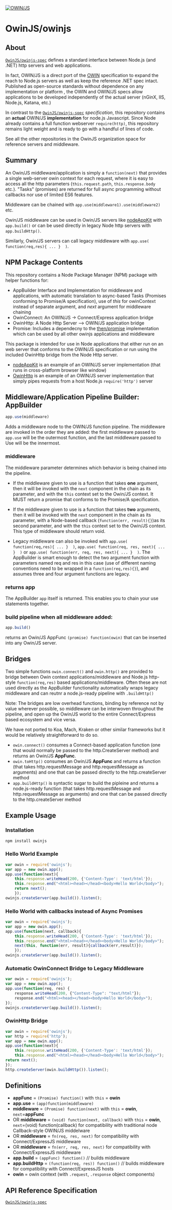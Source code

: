 [![OWIN/JS](https://raw.github.com/OwinJS/OwinJS-Spec/master/OwinJS.png)](http://owinjs.github.io)

# OwinJS/owinjs

## About

 [`OwinJS/owinjs-spec`](https://github.com/OwinJS/owinjs-spec) defines a standard interface between Node.js (and .NET) http servers and web applications. 

In fact, OWIN/JS is a direct port of the [OWIN](http://owin.org) specification to expand the reach to Node.js servers as well as keep the reference .NET spec intact.  Published as open-source standards without dependence on any implementation or platform , the OWIN and OWIN/JS specs allow applications to be developed independently of the actual server (nGinX, IIS, Node.js, Katana, etc.)

In contrast to the  [`OwinJS/owinjs-spec`](https://github.com/OwinJS/owinjs-spec) *specification*, this repository contains an **actual** OWIN/JS **implementation** for node.js Javascript.  Since Node already contains a full function webserver `require(http)`, this repository remains  light weight and is ready to go with a handful of lines of code.

See all the other repositories in the OwinJS organization space for reference servers and middleware.


## Summary

An Owin/JS middleware/application is simply a `function(next)` that provides a single web-server owin context for each request, where it is easy to access all the http parameters  (`this.request.path`, `this.response.body` etc.).  "Tasks" (promises) are returned for full async programming without callbacks nor use of limited ES6 features.

Middleware can be chained with `app.use(middleware1).use(middleware2)` etc.

Owin/JS middleware can be used in Owin/JS servers like [nodeAppKit](https://github.com/OwinJS/NodeAppKit) with `app.build()` or can be used directly in legacy Node http servers with `app.buildHttp()`.  

Similarly, Owin/JS servers can call legacy middleware with `app.use( function(req,res){ ... }  )`.  


## NPM Package Contents

This repository contains a Node Package Manager (NPM) package with helper functions for:
 
* AppBuilder Interface and Implementation for middleware and applications, with automatic translation to async-based Tasks (Promises conforming to Promise/A specification), use of *this* for owinContext instead of separate argument, and *next* argument for middleware chaining
* OwinConnect: An OWIN/JS -> Connect/Express application bridge
* OwinHttp:  A Node Http Server --> OWIN/JS application bridge
* Promise:  Includes a dependecny to the [then/promise](https://github.com/then/promise) implementation which can be used by all other owinjs applications and middleware

This package is intended for use in Node applications that either run on an web server that conforms to the OWIN/JS specification or run using the included OwinHttp bridge from the Node Http server.

* [nodeAppKit](https://github.com/OwinJS/NodeAppKit) is an example of an OWIN/JS server implementation (that runs in cross-platform browser like window)
* [OwinHttp](./owinHttp.js) is an example of an OWIN/JS server implementation that simply pipes requests from a host Node.js `require('http')` server

## Middleware/Application Pipeline Builder: AppBuilder 
```js
app.use(middleware)
```

Adds a middleware node to the OWIN/JS function pipeline. The middleware are
invoked in the order they are added: the first middleware passed to `app.use` will
be the outermost function, and the last middleware passed to Use will be the
innermost.

### middleware
The middleware parameter determines which behavior is being chained into the pipeline. 

* If the middleware given to use is a function that takes **one** argument, then it will be invoked with the `next` component in the chain as its parameter, and with the `this` context set to the Owin/JS context.  It MUST return a promise that conforms to the Promise/A specification.

* If the middleware given to use is a function that takes **two** arguments, then it will be invoked with the `next` component in the chain as its parameter, with a Node-based callback (`function(err, result){}`)as its second parameter, and with the `this` context set to the Owin/JS context.  This type of middleware should return void.

* Legacy middleware can also be invoked with  `app.use( function(req,res){ ... }  )`, `app.use( function(req, res, next){ ... }  )` or `app.use( function(err, req, res, next){ ... }  )`.  The AppBuilder is smart enough to detect the two argument function with parameters named req and res in this case (use of different naming conventions need to be wrapped in a `function(req,res){}`), and assumes three and four argument functions are legacy.


### returns app
The AppBuilder `app` itself is returned. This enables you to chain your use statements together.

### build pipeline when all middleware added:
```js
app.build()
```
returns an Owin/JS AppFunc `(promise) function(owin)` that can be inserted into any Owin/JS server.

## Bridges

Two simple functions `owin.connect()` and `owin.http()` are provided to bridge between Owin context applications/middleware and Node.js http-style `function(req,res)` based  applications/middleware.   Often these are not used directly as the AppBuilder functionality automatically wraps legacy middleware and can reutnr a node.js-ready pipeline with `.buildHttp()`

Note: The bridges are low overhead functions, binding by reference not by value wherever possible, so middleware can be interwoven throughout the pipeline, and open up the Owin/JS world to the entire Connect/Express based ecosystem and vice versa.   

We have not ported to Koa, Mach, Kraken or other similar frameworks but it would be relatively straightforward to do so.

* `owin.connect()` consumes a Connect-based application function (one that would normally be passed to the http.CreateServer method) and returns an Owin/JS **AppFunc**.
* `owin.toHttp()` consumes an Owin/JS **AppFunc** and returns a function (that takes http.requestMessage and http.requestMessage as arguments) and one that can be passed directly to the http.createServer method    
* `app.buildHttp()` is syntactic sugar to build the pipleine and returns a node.js-ready function (that takes http.requestMessage and http.requestMessage as arguments) and one that can be passed directly to the http.createServer method   

## Example Usage

### Installation
``` js
npm install owinjs
```
    
### Hello World Example
``` js
var owin = require('owinjs');
var app = new owin.app();
app.use(function(next){
    this.response.writeHead(200, {'Content-Type': 'text/html'});
    this.response.end("<html><head></head><body>Hello World</body>");
    return next();
    });
owinjs.createServer(app.build()).listen();
```
   
### Hello World with callbacks instead of Async Promises
``` js
var owin = require('owinjs');
var app = new owin.app();
app.use(function(next, callback){
    this.response.writeHead(200, {'Content-Type': 'text/html'});
    this.response.end("<html><head></head><body>Hello World</body>");
    next(this, function(err, result){callback(err,result)});
    });
owinjs.createServer(app.build()).listen();
```

### Automatic OwinConnect Bridge to Legacy Middleware    
``` js
var owin = require('owinjs');
var app = new owin.app();  
app.use(function(req, res) {
    response.writeHead(200, {"Content-Type": "text/html"});
    response.end("<html><head></head><body>Hello World</body>");
});
owinjs.createServer(app.build()).listen(); 
```    

### OwinHttp Bridge
    
``` js
var owin = require('owinjs');
var http = require('http');
var app = new owin.app();
app.use(function(next){
    this.response.writeHead(200, {'Content-Type': 'text/html'});
    this.response.end("<html><head></head><body>Hello World</body>");
return next();
});
http.createServer(owin.buildHttp()).listen();
```  

## Definitions

 * **appFunc** = `(Promise) function()` with `this` = **owin**
 * **app.use** = `(app)function(middleware)`
 * **middleware** = `(Promise) function(next)` with `this` = **owin**, `next`=**appFunc**
 * OR **middleware** = `(void) function(next, callback)`  with `this` = **owin**, `next`=(void) function(callback)  for compatibility with traditional node Callback-style  OWIN/JS middelware
 * OR **middleware** = `fn(req, res, next)` for compatibility with Connect/ExpressJS middleware
 * OR **middleware** = `fn(err, req, res, next)` for compatibility with Connect/ExpressJS middleware
 * **app.build** = `(appFunc) function()`   // builds middleware 
 * **app.buildHttp** = `(function(req, res)) function()`   // builds middleware for compatibility with Connect/ExpressJS hosts
 * **owin** = owin context (with `.request`, `.response` object components)


## API Reference Specification
 
[`OwinJS/owinjs-spec`](https://github.com/OwinJS/owinjs-spec/blob/master/Specification.md)
